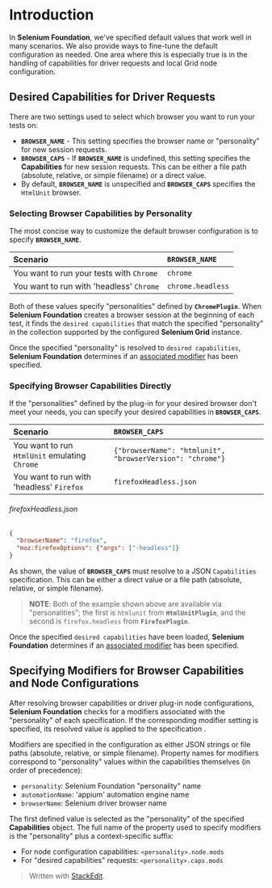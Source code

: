 
# Introduction

In **Selenium Foundation**, we've specified default values that work well in many scenarios. We also provide ways to fine-tune the default configuration as needed. One area where this is especially true is in the handling of capabilities for driver requests and local Grid node configuration.

## Desired Capabilities for Driver Requests

There are two settings used to select which browser you want to run your tests on:

* **`BROWSER_NAME`** - This setting specifies the browser name or "personality" for new session requests.
* **`BROWSER_CAPS`** - If **`BROWSER_NAME`** is undefined, this setting specifies the **Capabilities** for new session requests. This can be either a file path (absolute, relative, or simple filename) or a direct value.
* By default, **`BROWSER_NAME`** is unspecified and **`BROWSER_CAPS`** specifies the `HtmlUnit` browser.

### Selecting Browser Capabilities by Personality

The most concise way to customize the default browser configuration is to specify **`BROWSER_NAME`**.

| Scenario | **`BROWSER_NAME`** |
|:---|:---|
| You want to run your tests with `Chrome` | `chrome` |
| You want to run with 'headless' `Chrome` | `chrome.headless` |

Both of these values specify "personalities" defined by **`ChromePlugin`**. When **Selenium Foundation** creates a browser session at the beginning of each test, it finds the `desired capabilities` that match the specified "personality" in the collection supported by the configured **Selenium Grid** instance.

Once the specified "personality" is resolved to `desired capabilities`, **Selenium Foundation** determines if an [associated modifier](#specifying-modifiers-for-browser-capabilities-and-node-configurations) has been specified.

### Specifying Browser Capabilities Directly

If the "personalities" defined by the plug-in for your desired browser don't meet your needs, you can specify your desired capabilities in **`BROWSER_CAPS`**.

| Scenario | **`BROWSER_CAPS`** |
|:---|:---|
| You want to run `HtmlUnit` emulating `Chrome` | `{"browserName": "htmlunit", "browserVersion": "chrome"}` |
| You want to run with 'headless' `Firefox` | `firefoxHeadless.json` |

###### firefoxHeadless.json
```json
{
  "browserName": "firefox",
  "moz:firefoxOptions": {"args": ["-headless"]}
}
```

As shown, the value of **`BROWSER_CAPS`** must resolve to a JSON `Capabilities` specification. This can be either a direct value or a file path (absolute, relative, or simple filename).

> **NOTE**: Both of the example shown above are available via "personalities"; the first is `htmlunit` from **`HtmlUnitPlugin`**, and the second is `firefox.headless` from **`FirefoxPlugin`**.

Once the specified `desired capabilities` have been loaded, **Selenium Foundation** determines if an [associated modifier](#specifying-modifiers-for-browser-capabilities-and-node-configurations) has been specified.

## Specifying Modifiers for Browser Capabilities and Node Configurations

After resolving browser capabilities or driver plug-in node configurations, **Selenium Foundation** checks for a modifiers associated with the "personality" of each specification. If the corresponding modifier setting is specified, its resolved value is applied to the specification .

Modifiers are specified in the configuration as either JSON strings or file paths (absolute, relative, or simple filename). Property names for modifiers correspond to "personality" values within the capabilities themselves (in order of precedence):

* `personality`: Selenium Foundation "personality" name
* `automationName`: 'appium' automation engine name
* `browserName`: Selenium driver browser name

The first defined value is selected as the "personality" of the specified **Capabilities** object. The full name of the property used to specify modifiers is the "personality" plus a context-specific suffix:

* For node configuration capabilities: `<personality>.node.mods`
* For "desired capabilities" requests: `<personality>.caps.mods`

> Written with [StackEdit](https://stackedit.io/).
